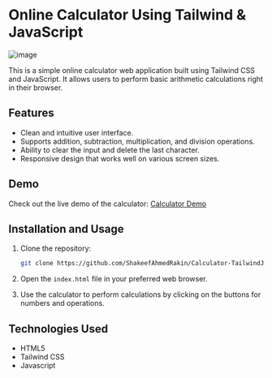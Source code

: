 # Online Calculator Using Tailwind & JavaScript

![image](https://github.com/ShakeefAhmedRakin/Calculator-TailwindJavaScript/assets/112527326/bfff5767-8a9c-49da-b64d-6efc02029ede)


This is a simple online calculator web application built using Tailwind CSS and JavaScript. It allows users to perform basic arithmetic calculations right in their browser.

## Features

- Clean and intuitive user interface.
- Supports addition, subtraction, multiplication, and division operations.
- Ability to clear the input and delete the last character.
- Responsive design that works well on various screen sizes.

## Demo

Check out the live demo of the calculator: [Calculator Demo](https://shakeefahmedrakin.github.io/Calculator-TailwindJavaScript)

## Installation and Usage

1. Clone the repository:

   ```bash
   git clone https://github.com/ShakeefAhmedRakin/Calculator-TailwindJavaScript.git
   ```

2. Open the `index.html` file in your preferred web browser.

3. Use the calculator to perform calculations by clicking on the buttons for numbers and operations.



## Technologies Used

- HTML5
- Tailwind CSS
- Javascript
